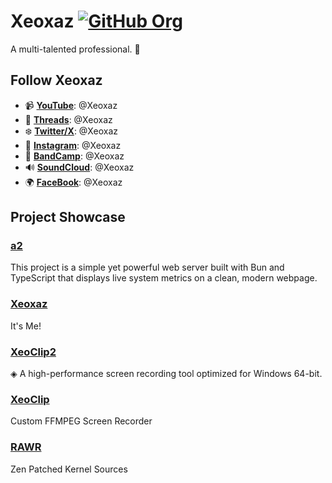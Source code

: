 # Xeoxaz [![GitHub Org](https://img.shields.io/badge/org-xeoxaz--inc-blueviolet?logo=github&logoColor=white&style=flat-square)](https://github.com/xeoxaz-inc)
A multi-talented professional. 🥇

## Follow Xeoxaz
- 📹 [**YouTube**](https://www.youtube.com/@xeoxaz): @Xeoxaz
- 🧵 [**Threads**](https://www.threads.com/@xeoxaz): @Xeoxaz
- ❄️ [**Twitter/X**](https://x.com/xeoxaz): @Xeoxaz
- 📸 [**Instagram**](https://www.instagram.com/xeoxaz): @Xeoxaz
- 🎼 [**BandCamp**](https://xeoxaz.bandcamp.com/): @Xeoxaz
- 🔊 [**SoundCloud**](https://soundcloud.com/xeoxaz): @Xeoxaz
- 🌍 [**FaceBook**](https://www.facebook.com/profile.php?id=61566813004590): @Xeoxaz

## Project Showcase

### [a2](https://github.com/xeoxaz/a2)
This project is a simple yet powerful web server built with Bun and TypeScript that displays live system metrics on a clean, modern webpage.

### [Xeoxaz](https://github.com/xeoxaz/Xeoxaz)
It's Me!

### [XeoClip2](https://github.com/xeoxaz/XeoClip2)
◈ A high-performance screen recording tool optimized for Windows 64-bit.

### [XeoClip](https://github.com/xeoxaz/XeoClip)
Custom FFMPEG Screen Recorder

### [RAWR](https://github.com/xeoxaz/RAWR)
Zen Patched Kernel Sources

